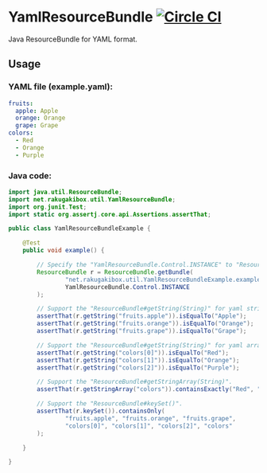 YamlResourceBundle [![Circle CI](https://circleci.com/gh/akihyro/yaml-resource-bundle.png?circle-token=432a2297d85d3ce3fc7a3610605976851b227fee)](https://circleci.com/gh/akihyro/yaml-resource-bundle)
=======================================================================================================================================================================================================

Java ResourceBundle for YAML format.

Usage
-----

### YAML file (example.yaml):

```yaml
fruits:
  apple: Apple
  orange: Orange
  grape: Grape
colors:
  - Red
  - Orange
  - Purple
```

### Java code:

```java
import java.util.ResourceBundle;
import net.rakugakibox.util.YamlResourceBundle;
import org.junit.Test;
import static org.assertj.core.api.Assertions.assertThat;

public class YamlResourceBundleExample {

    @Test
    public void example() {

        // Specify the "YamlResourceBundle.Control.INSTANCE" to "ResourceBundle.Control".
        ResourceBundle r = ResourceBundle.getBundle(
                "net.rakugakibox.util.YamlResourceBundleExample.example",
                YamlResourceBundle.Control.INSTANCE
        );

        // Support the "ResourceBundle#getString(String)" for yaml string.
        assertThat(r.getString("fruits.apple")).isEqualTo("Apple");
        assertThat(r.getString("fruits.orange")).isEqualTo("Orange");
        assertThat(r.getString("fruits.grape")).isEqualTo("Grape");

        // Support the "ResourceBundle#getString(String)" for yaml array.
        assertThat(r.getString("colors[0]")).isEqualTo("Red");
        assertThat(r.getString("colors[1]")).isEqualTo("Orange");
        assertThat(r.getString("colors[2]")).isEqualTo("Purple");

        // Support the "ResourceBundle#getStringArray(String)".
        assertThat(r.getStringArray("colors")).containsExactly("Red", "Orange", "Purple");

        // Support the "ResourceBundle#keySet()".
        assertThat(r.keySet()).containsOnly(
                "fruits.apple", "fruits.orange", "fruits.grape",
                "colors[0]", "colors[1]", "colors[2]", "colors"
        );

    }

}
```
